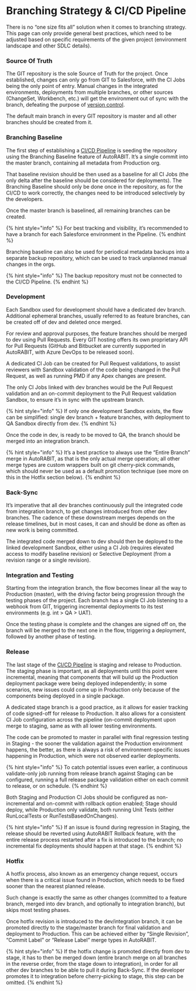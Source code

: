 # Branching Strategy & CI/CD Pipeline

There is no “one size fits all” solution when it comes to branching strategy. This page can only provide general best practices, which need to be adjusted based on specific requirements of the given project (environment landscape and other SDLC details).

### Source Of Truth <a href="#source-of-truth" id="source-of-truth"></a>

The GIT repository is the sole Source of Truth for the project. Once established, changes can only go from GIT to Salesforce, with the CI Jobs being the only point of entry. Manual changes in the integrated environments, deployments from multiple branches, or other sources (ChangeSet, Workbench, etc.) will get the environment out of sync with the branch, defeating the purpose of [version control](https://www.autorabit.com/blog/do-i-really-need-salesforce-version-control/).&#x20;

The default main branch in every GIT repository is master and all other branches should be created from it.

### Branching Baseline <a href="#branching-baseline" id="branching-baseline"></a>

The first step of establishing a [CI/CD Pipeline](https://www.autorabit.com/blog/essential-aspects-of-a-salesforce-ci-cd-suite/) is seeding the repository using the Branching Baseline feature of AutoRABIT. It’s a single commit into the master branch, containing all metadata from Production org.

That baseline revision should be then used as a baseline for all CI Jobs (the only delta after the baseline should be considered for deployments). The Branching Baseline should only be done once in the repository, as for the CI/CD to work correctly, the changes need to be introduced selectively by the developers.

Once the master branch is baselined, all remaining branches can be created.

{% hint style="info" %}
For best tracking and visibility, it’s recommended to have a branch for each Salesforce environment in the Pipeline.&#x20;
{% endhint %}

Branching baseline can also be used for periodical metadata backups into a separate backup repository, which can be used to track unplanned manual changes in the orgs.

{% hint style="info" %}
The backup repository must not be connected to the CI/CD Pipeline.&#x20;
{% endhint %}

### Development <a href="#development" id="development"></a>

Each Sandbox used for development should have a dedicated dev branch. Additional ephemeral branches, usually referred to as feature branches, can be created off of dev and deleted once merged.

For review and approval purposes, the feature branches should be merged to dev using Pull Requests. Every GIT hosting offers its own proprietary API for Pull Requests (GitHub and Bitbucket are currently supported in AutoRABIT, with Azure DevOps to be released soon).

A dedicated CI Job can be created for Pull Request validations, to assist reviewers with Sandbox validation of the code being changed in the Pull Request, as well as running PMD if any Apex changes are present.

The only CI Jobs linked with dev branches would be the Pull Request validation and an on-commit deployment to the Pull Request validation Sandbox, to ensure it’s in sync with the upstream branch.

{% hint style="info" %}
If only one development Sandbox exists, the flow can be simplified: single dev branch + feature branches, with deployment to QA Sandbox directly from dev.
{% endhint %}

Once the code in dev, is ready to be moved to QA, the branch should be merged into an integration branch.

{% hint style="info" %}
It’s a best practice to always use the “Entire Branch” merge in AutoRABIT, as that is the only actual merge operation; all other merge types are custom wrappers built on git cherry-pick commands, which should never be used as a default promotion technique (see more on this in the Hotfix section below).
{% endhint %}

### Back-Sync <a href="#backsync" id="backsync"></a>

It’s imperative that all dev branches continuously pull the integrated code from integration branch, to get changes introduced from other dev branches. The cadence of these downstream merges depends on the release timelines, but in most cases, it can and should be done as often as new work is being committed.

The integrated code merged down to dev should then be deployed to the linked development Sandbox, either using a CI Job (requires elevated access to modify baseline revision) or Selective Deployment (from a revision range or a single revision).

### Integration and Testing <a href="#integration-and-testing" id="integration-and-testing"></a>

Starting from the integration branch, the flow becomes linear all the way to Production (master), with the driving factor being progression through the testing phases of the project. Each branch has a single CI Job listening to a webhook from GIT, triggering incremental deployments to its test environments (e.g. int > QA > UAT).

Once the testing phase is complete and the changes are signed off on, the branch will be merged to the next one in the flow, triggering a deployment, followed by another phase of testing.

### Release <a href="#release" id="release"></a>

The last stage of the [CI/CD Pipeline](https://www.autorabit.com/blog/essential-aspects-of-a-salesforce-ci-cd-suite/) is staging and release to Production. The staging phase is important, as all deployments until this point were incremental, meaning that components that will build up the Production deployment package were being deployed independently; in some scenarios, new issues could come up in Production only because of the components being deployed in a single package.

A dedicated stage branch is a good practice, as it allows for easier tracking of code signed-off for release to Production. It also allows for a consistent CI Job configuration across the pipeline (on-commit deployment upon merge to staging, same as with all lower testing environments.

The code can be promoted to master in parallel with final regression testing in Staging - the sooner the validation against the Production environment happens, the better, as there is always a risk of environment-specific issues happening in Production, which were not observed earlier deployments.

{% hint style="info" %}
To catch potential issues even earlier, a continuous validate-only job running from release branch against Staging can be configured, running a full release package validation either on each commit to release, or on schedule.
{% endhint %}

Both Staging and Production CI Jobs should be configured as non-incremental and on-commit with rollback option enabled; Stage should deploy, while Production only validate, both running Unit Tests (either RunLocalTests or RunTestsBasedOnChanges).

{% hint style="info" %}
If an issue is found during regression in Staging, the release should be reverted using AutoRABIT Rollback feature, with the entire release process restarted after a fix is introduced to the branch; no incremental fix deployments should happen at that stage.
{% endhint %}

### Hotfix <a href="#hotfix" id="hotfix"></a>

A hotfix process, also known as an emergency change request, occurs when there is a critical issue found in Production, which needs to be fixed sooner than the nearest planned release.&#x20;

Such change is exactly the same as other changes (committed to a feature branch, merged into dev branch, and optionally to integration branch), but skips most testing phases.&#x20;

Once hotfix revision is introduced to the dev/integration branch, it can be promoted directly to the stage/master branch for final validation and deployment to Production. This can be achieved either by “Single Revision”, “Commit Label” or “Release Label” merge types in AutoRABIT.&#x20;

{% hint style="info" %}
If the hotfix change is promoted directly from dev to stage, it has to then be merged down (entire branch merge on all branches in the reverse order, from the stage down to integration), in order for all other dev branches to be able to pull it during Back-Sync. If the developer promotes it to integration before cherry-picking to stage, this step can be omitted.
{% endhint %}
